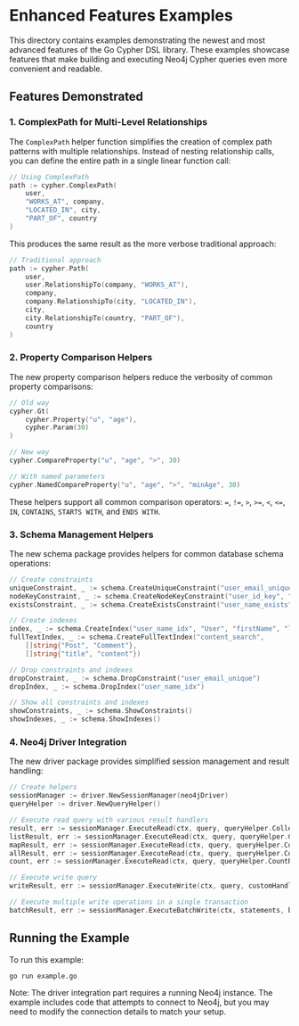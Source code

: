 # Enhanced Features Examples

This directory contains examples demonstrating the newest and most advanced features of the Go Cypher DSL library. These examples showcase features that make building and executing Neo4j Cypher queries even more convenient and readable.

## Features Demonstrated

### 1. ComplexPath for Multi-Level Relationships

The `ComplexPath` helper function simplifies the creation of complex path patterns with multiple relationships. Instead of nesting relationship calls, you can define the entire path in a single linear function call:

```go
// Using ComplexPath
path := cypher.ComplexPath(
    user,
    "WORKS_AT", company,
    "LOCATED_IN", city,
    "PART_OF", country
)
```

This produces the same result as the more verbose traditional approach:

```go
// Traditional approach
path := cypher.Path(
    user, 
    user.RelationshipTo(company, "WORKS_AT"),
    company,
    company.RelationshipTo(city, "LOCATED_IN"),
    city,
    city.RelationshipTo(country, "PART_OF"),
    country
)
```

### 2. Property Comparison Helpers

The new property comparison helpers reduce the verbosity of common property comparisons:

```go
// Old way
cypher.Gt(
    cypher.Property("u", "age"),
    cypher.Param(30)
)

// New way
cypher.CompareProperty("u", "age", ">", 30)

// With named parameters
cypher.NamedCompareProperty("u", "age", ">", "minAge", 30)
```

These helpers support all common comparison operators: `=`, `!=`, `>`, `>=`, `<`, `<=`, `IN`, `CONTAINS`, `STARTS WITH`, and `ENDS WITH`.

### 3. Schema Management Helpers

The new schema package provides helpers for common database schema operations:

```go
// Create constraints
uniqueConstraint, _ := schema.CreateUniqueConstraint("user_email_unique", "User", "email")
nodeKeyConstraint, _ := schema.CreateNodeKeyConstraint("user_id_key", "User", "id")
existsConstraint, _ := schema.CreateExistsConstraint("user_name_exists", "User", "name")

// Create indexes
index, _ := schema.CreateIndex("user_name_idx", "User", "firstName", "lastName")
fullTextIndex, _ := schema.CreateFullTextIndex("content_search", 
    []string{"Post", "Comment"}, 
    []string{"title", "content"})

// Drop constraints and indexes
dropConstraint, _ := schema.DropConstraint("user_email_unique")
dropIndex, _ := schema.DropIndex("user_name_idx")

// Show all constraints and indexes
showConstraints, _ := schema.ShowConstraints()
showIndexes, _ := schema.ShowIndexes()
```

### 4. Neo4j Driver Integration

The new driver package provides simplified session management and result handling:

```go
// Create helpers
sessionManager := driver.NewSessionManager(neo4jDriver)
queryHelper := driver.NewQueryHelper()

// Execute read query with various result handlers
result, err := sessionManager.ExecuteRead(ctx, query, queryHelper.CollectSingle("user"))
listResult, err := sessionManager.ExecuteRead(ctx, query, queryHelper.CollectList("user"))
mapResult, err := sessionManager.ExecuteRead(ctx, query, queryHelper.CollectMap("userId", "userName"))
allResult, err := sessionManager.ExecuteRead(ctx, query, queryHelper.CollectAll())
count, err := sessionManager.ExecuteRead(ctx, query, queryHelper.CountResults())

// Execute write query
writeResult, err := sessionManager.ExecuteWrite(ctx, query, customHandler)

// Execute multiple write operations in a single transaction
batchResult, err := sessionManager.ExecuteBatchWrite(ctx, statements, batchHandler)
```

## Running the Example

To run this example:

```bash
go run example.go
```

Note: The driver integration part requires a running Neo4j instance. The example includes code that attempts to connect to Neo4j, but you may need to modify the connection details to match your setup. 